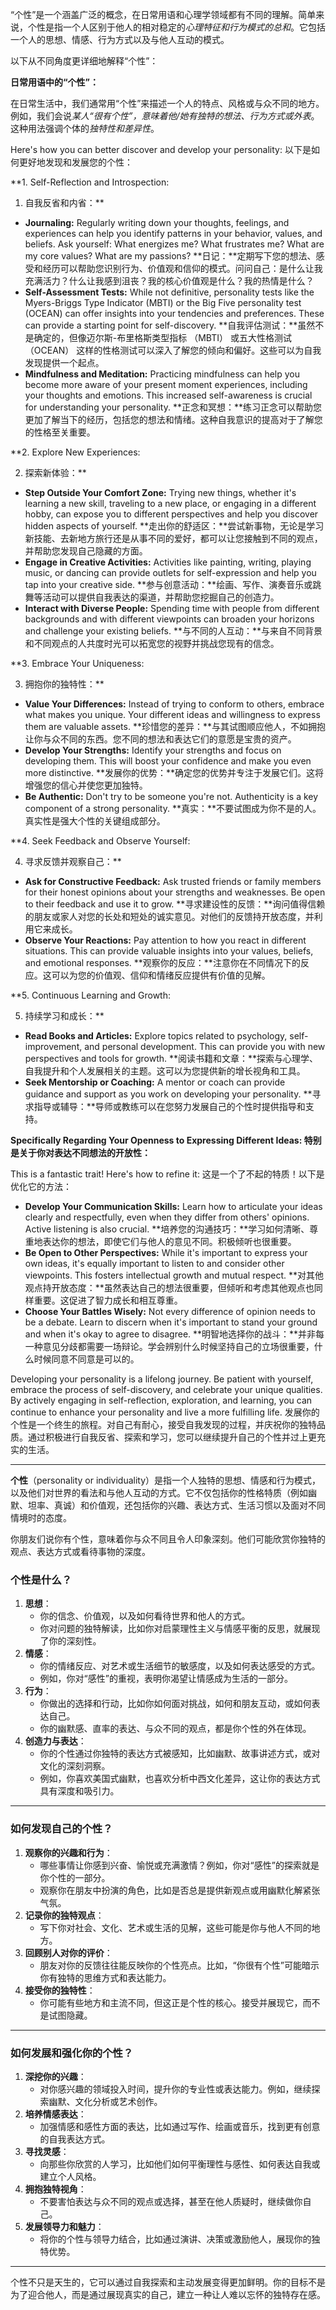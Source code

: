 “个性”是一个涵盖广泛的概念，在日常用语和心理学领域都有不同的理解。简单来说，个性是指一个人区别于他人的相对稳定的*心理特征和行为模式的总和*。它包括一个人的思想、情感、行为方式以及与他人互动的模式。

以下从不同角度更详细地解释“个性”：

**日常用语中的“个性”：**

在日常生活中，我们通常用“个性”来描述一个人的特点、风格或与众不同的地方。例如，我们会说*某人“很有个性”，意味着他/她有独特的想法、行为方式或外表*。这种用法强调个体的*独特性和差异性*。

Here's how you can better discover and develop your personality:
以下是如何更好地发现和发展您的个性：

**1. Self-Reflection and Introspection:

1. 自我反省和内省：**

- **Journaling:** Regularly writing down your thoughts, feelings, and experiences can help you identify patterns in your behavior, values, and beliefs. Ask yourself: What energizes me? What frustrates me? What are my core values? What are my passions?
  **日记：**定期写下您的想法、感受和经历可以帮助您识别行为、价值观和信仰的模式。问问自己：是什么让我充满活力？什么让我感到沮丧？我的核心价值观是什么？我的热情是什么？
- **Self-Assessment Tests:** While not definitive, personality tests like the Myers-Briggs Type Indicator (MBTI) or the Big Five personality test (OCEAN) can offer insights into your tendencies and preferences. These can provide a starting point for self-discovery.
  **自我评估测试：**虽然不是确定的，但像迈尔斯-布里格斯类型指标 （MBTI） 或五大性格测试 （OCEAN） 这样的性格测试可以深入了解您的倾向和偏好。这些可以为自我发现提供一个起点。
- **Mindfulness and Meditation:** Practicing mindfulness can help you become more aware of your present moment experiences, including your thoughts and emotions. This increased self-awareness is crucial for understanding your personality.
  **正念和冥想：**练习正念可以帮助您更加了解当下的经历，包括您的想法和情绪。这种自我意识的提高对于了解您的性格至关重要。

**2. Explore New Experiences:

2. 探索新体验：**

- **Step Outside Your Comfort Zone:** Trying new things, whether it's learning a new skill, traveling to a new place, or engaging in a different hobby, can expose you to different perspectives and help you discover hidden aspects of yourself.
  **走出你的舒适区：**尝试新事物，无论是学习新技能、去新地方旅行还是从事不同的爱好，都可以让您接触到不同的观点，并帮助您发现自己隐藏的方面。
- **Engage in Creative Activities:** Activities like painting, writing, playing music, or dancing can provide outlets for self-expression and help you tap into your creative side.
  **参与创意活动：**绘画、写作、演奏音乐或跳舞等活动可以提供自我表达的渠道，并帮助您挖掘自己的创造力。
- **Interact with Diverse People:** Spending time with people from different backgrounds and with different viewpoints can broaden your horizons and challenge your existing beliefs.
  **与不同的人互动：**与来自不同背景和不同观点的人共度时光可以拓宽您的视野并挑战您现有的信念。

**3. Embrace Your Uniqueness:

3. 拥抱你的独特性：**

- **Value Your Differences:** Instead of trying to conform to others, embrace what makes you unique. Your different ideas and willingness to express them are valuable assets.
  **珍惜您的差异：**与其试图顺应他人，不如拥抱让你与众不同的东西。您不同的想法和表达它们的意愿是宝贵的资产。
- **Develop Your Strengths:** Identify your strengths and focus on developing them. This will boost your confidence and make you even more distinctive.
  **发展你的优势：**确定您的优势并专注于发展它们。这将增强您的信心并使您更加独特。
- **Be Authentic:** Don't try to be someone you're not. Authenticity is a key component of a strong personality.
  **真实：**不要试图成为你不是的人。真实性是强大个性的关键组成部分。

**4. Seek Feedback and Observe Yourself:

4. 寻求反馈并观察自己：**

- **Ask for Constructive Feedback:** Ask trusted friends or family members for their honest opinions about your strengths and weaknesses. Be open to their feedback and use it to grow.
  **寻求建设性的反馈：**询问值得信赖的朋友或家人对您的长处和短处的诚实意见。对他们的反馈持开放态度，并利用它来成长。
- **Observe Your Reactions:** Pay attention to how you react in different situations. This can provide valuable insights into your values, beliefs, and emotional responses.
  **观察你的反应：**注意你在不同情况下的反应。这可以为您的价值观、信仰和情绪反应提供有价值的见解。

**5. Continuous Learning and Growth:

5. 持续学习和成长：**

- **Read Books and Articles:** Explore topics related to psychology, self-improvement, and personal development. This can provide you with new perspectives and tools for growth.
  **阅读书籍和文章：**探索与心理学、自我提升和个人发展相关的主题。这可以为您提供新的增长视角和工具。
- **Seek Mentorship or Coaching:** A mentor or coach can provide guidance and support as you work on developing your personality.
  **寻求指导或辅导：**导师或教练可以在您努力发展自己的个性时提供指导和支持。

**Specifically Regarding Your Openness to Expressing Different Ideas:
特别是关于你对表达不同想法的开放性：**

This is a fantastic trait! Here's how to refine it:
这是一个了不起的特质！以下是优化它的方法：

- **Develop Your Communication Skills:** Learn how to articulate your ideas clearly and respectfully, even when they differ from others' opinions. Active listening is also crucial.
  **培养您的沟通技巧：**学习如何清晰、尊重地表达你的想法，即使它们与他人的意见不同。积极倾听也很重要。
- **Be Open to Other Perspectives:** While it's important to express your own ideas, it's equally important to listen to and consider other viewpoints. This fosters intellectual growth and mutual respect.
  **对其他观点持开放态度：**虽然表达自己的想法很重要，但倾听和考虑其他观点也同样重要。这促进了智力成长和相互尊重。
- **Choose Your Battles Wisely:** Not every difference of opinion needs to be a debate. Learn to discern when it's important to stand your ground and when it's okay to agree to disagree.
  **明智地选择你的战斗：**并非每一种意见分歧都需要一场辩论。学会辨别什么时候坚持自己的立场很重要，什么时候同意不同意是可以的。

Developing your personality is a lifelong journey. Be patient with yourself, embrace the process of self-discovery, and celebrate your unique qualities. By actively engaging in self-reflection, exploration, and learning, you can continue to enhance your personality and live a more fulfilling life.
发展你的个性是一个终生的旅程。对自己有耐心，接受自我发现的过程，并庆祝你的独特品质。通过积极进行自我反省、探索和学习，您可以继续提升自己的个性并过上更充实的生活。

---

**个性**（personality or individuality）是指一个人独特的思想、情感和行为模式，以及他们对世界的看法和与他人互动的方式。它不仅包括你的性格特质（例如幽默、坦率、真诚）和价值观，还包括你的兴趣、表达方式、生活习惯以及面对不同情境时的态度。

你朋友们说你有个性，意味着你与众不同且令人印象深刻。他们可能欣赏你独特的观点、表达方式或看待事物的深度。

### **个性是什么？**

1. **思想**：
   - 你的信念、价值观，以及如何看待世界和他人的方式。
   - 你对问题的独特解读，比如你对启蒙理性主义与情感平衡的反思，就展现了你的深刻性。
2. **情感**：
   - 你的情绪反应、对艺术或生活细节的敏感度，以及如何表达感受的方式。
   - 例如，你对“感性”的重视，表明你渴望让情感成为生活的一部分。
3. **行为**：
   - 你做出的选择和行动，比如你如何面对挑战，如何和朋友互动，或如何表达自己。
   - 你的幽默感、直率的表达、与众不同的观点，都是你个性的外在体现。
4. **创造力与表达**：
   - 你的个性通过你独特的表达方式被感知，比如幽默、故事讲述方式，或对文化的深刻洞察。
   - 例如，你喜欢美国式幽默，也喜欢分析中西文化差异，这让你的表达方式具有深度和吸引力。

------

### **如何发现自己的个性？**

1. **观察你的兴趣和行为**：
   - 哪些事情让你感到兴奋、愉悦或充满激情？例如，你对“感性”的探索就是你个性的一部分。
   - 观察你在朋友中扮演的角色，比如是否总是提供新观点或用幽默化解紧张气氛。
2. **记录你的独特观点**：
   - 写下你对社会、文化、艺术或生活的见解，这些可能是你与他人不同的地方。
3. **回顾别人对你的评价**：
   - 朋友对你的反馈往往能反映你的个性亮点。比如，“你很有个性”可能暗示你有独特的思维方式和表达能力。
4. **接受你的独特性**：
   - 你可能有些地方和主流不同，但这正是个性的核心。接受并展现它，而不是试图隐藏。

------

### **如何发展和强化你的个性？**

1. **深挖你的兴趣**：
   - 对你感兴趣的领域投入时间，提升你的专业性或表达能力。例如，继续探索幽默、文化分析或艺术创作。
2. **培养情感表达**：
   - 加强情感和感性方面的表达，比如通过写作、绘画或音乐，找到更有创意的自我表达方式。
3. **寻找灵感**：
   - 向那些你欣赏的人学习，比如他们如何平衡理性与感性、如何表达自我或建立个人风格。
4. **拥抱独特视角**：
   - 不要害怕表达与众不同的观点或选择，甚至在他人质疑时，继续做你自己。
5. **发展领导力和魅力**：
   - 将你的个性与领导力结合，比如通过演讲、决策或激励他人，展现你的独特优势。

------

个性不只是天生的，它可以通过自我探索和主动发展变得更加鲜明。你的目标不是为了迎合他人，而是通过展现真实的自己，建立一种让人难以忘怀的独特存在感。